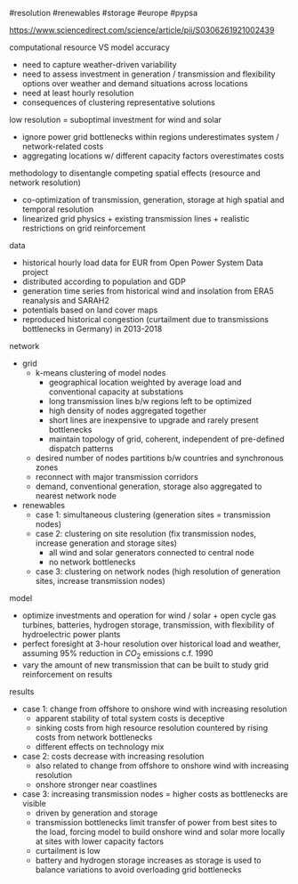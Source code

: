 #resolution #renewables #storage #europe #pypsa 

https://www.sciencedirect.com/science/article/pii/S0306261921002439

computational resource VS model accuracy
- need to capture weather-driven variability
- need to assess investment in generation / transmission and flexibility options over weather and demand situations across locations
- need at least hourly resolution
- consequences of clustering representative solutions

low resolution = suboptimal investment for wind and solar
- ignore power grid bottlenecks within regions underestimates system / network-related costs
- aggregating locations w/ different capacity factors overestimates costs

methodology to disentangle competing spatial effects (resource and network resolution)
- co-optimization of transmission, generation, storage at high spatial and temporal resolution
- linearized grid physics + existing transmission lines + realistic restrictions on grid reinforcement

data
- historical hourly load data for EUR from Open Power System Data project
- distributed according to population and GDP
- generation time series from historical wind and insolation from ERA5 reanalysis and SARAH2
- potentials based on land cover maps
- reproduced historical congestion (curtailment due to transmissions bottlenecks in Germany) in 2013-2018

network
- grid
	- k-means clustering of model nodes
		- geographical location weighted by average load and conventional capacity at substations
		- long transmission lines b/w regions left to be optimized
		- high density of nodes aggregated together
		- short lines are inexpensive to upgrade and rarely present bottlenecks
		- maintain topology of grid, coherent, independent of pre-defined dispatch patterns
	- desired number of nodes partitions b/w countries and synchronous zones
	- reconnect with major transmission corridors
	- demand, conventional generation, storage also aggregated to nearest network node
- renewables
	- case 1: simultaneous clustering (generation sites = transmission nodes)
	- case 2: clustering on site resolution (fix transmission nodes, increase generation and storage sites)
		- all wind and solar generators connected to central node
		- no network bottlenecks
	- case 3: clustering on network nodes (high resolution of generation sites, increase transmission nodes)

model
- optimize investments and operation for wind / solar + open cycle gas turbines, batteries, hydrogen storage, transmission, with flexibility of hydroelectric power plants
- perfect foresight at 3-hour resolution over historical load and weather, assuming 95% reduction in $CO_2$ emissions c.f. 1990
- vary the amount of new transmission that can be built to study grid reinforcement on results

results
- case 1: change from offshore to onshore wind with increasing resolution
	- apparent stability of total system costs is deceptive
	- sinking costs from high resource resolution countered by rising costs from network bottlenecks
	- different effects on technology mix
- case 2: costs decrease with increasing resolution
	- also related to change from offshore to onshore wind with increasing resolution
	- onshore stronger near coastlines
- case 3: increasing transmission nodes = higher costs as bottlenecks are visible
	- driven by generation and storage
	- transmission bottlenecks limit transfer of power from best sites to the load, forcing model to build onshore wind and solar more locally at sites with lower capacity factors
	- curtailment is low
	- battery and hydrogen storage increases as storage is used to balance variations to avoid overloading grid bottlenecks